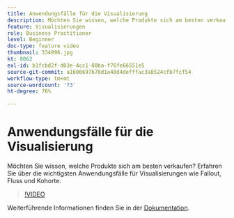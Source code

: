 ```yaml
---
title: Anwendungsfälle für die Visualisierung
description: Möchten Sie wissen, welche Produkte sich am besten verkaufen? Erfahren Sie über die wichtigsten Anwendungsfälle für Visualisierungen wie Fallout, Fluss und Kohorte.
feature: Visualisierungen
role: Business Practitioner
level: Beginner
doc-type: feature video
thumbnail: 334096.jpg
kt: 8062
exl-id: b1fcbd2f-d03e-4cc1-80ba-f76fe66551e5
source-git-commit: a1606697b78d1a48d4defffac3a8524cfb7fcf54
workflow-type: tm+mt
source-wordcount: '73'
ht-degree: 76%

---
```


# Anwendungsfälle für die Visualisierung

Möchten Sie wissen, welche Produkte sich am besten verkaufen? Erfahren Sie über die wichtigsten Anwendungsfälle für Visualisierungen wie Fallout, Fluss und Kohorte.

>[!VIDEO](https://video.tv.adobe.com/v/334096/?quality=12&learn=on)

Weiterführende Informationen finden Sie in der [Dokumentation](https://experienceleague.adobe.com/docs/data-workbench/using/dashboard/visualizations/visualization-types/c-visualization-types.html?lang=en).
